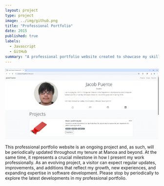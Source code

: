 ```yaml
---
layout: project
type: project
image: ../img/github.png
title: "Professional Portfolio"
date: 2015
published: true
labels:
  - Javascript
  - GitHub
summary: "A professional portfolio website created to showcase my skills and achievements."
---
```


<img class="img-fluid" src="../img/ppw.png">

This professional portfolio website is an ongoing project and, as such, will be periodically updated throughout my tenure at Manoa and beyond. At the same time, it represents a crucial milestone in how I present my work professionally. As an evolving project, a visitor can expect regular updates, improvements, and additions that reflect my growth, new experiences, and expanding expertise in software development. Please stop by periodically to explore the latest developments in my professional portfolio.
